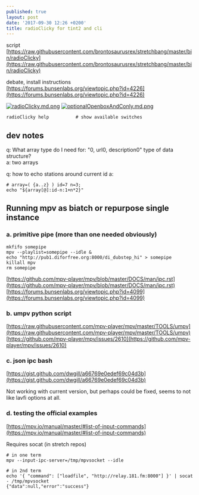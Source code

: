 ```yaml
---
published: true
layout: post
date: '2017-09-30 12:26 +0200'
title: radioClicky for tint2 and cli
---
```

script  
[https://raw.githubusercontent.com/brontosaurusrex/stretchbang/master/bin/radioClicky](https://raw.githubusercontent.com/brontosaurusrex/stretchbang/master/bin/radioClicky)

debate, install instructions  
[https://forums.bunsenlabs.org/viewtopic.php?id=4226](https://forums.bunsenlabs.org/viewtopic.php?id=4226)

[![radioClicky.md.png](https://cdn.scrot.moe/images/2017/09/30/radioClicky.md.png)](https://cdn.scrot.moe/images/2017/09/30/radioClicky.png)
[![optionalOpenboxAndConly.md.png](https://cdn.scrot.moe/images/2017/10/04/optionalOpenboxAndConly.md.png)](https://cdn.scrot.moe/images/2017/10/04/optionalOpenboxAndConly.png)

    radioClicky help          # show available switches
    
## dev notes

q: What array type do I need for: "0, url0, description0" type of data structure?  
a: two arrays

q: how to echo stations around current id
a:

    # array=( {a..z} ) id=7 n=3; 
    echo "${array[@]:id-n:1+n*2}"

## Running mpv as biatch or repurpose single instance

### a. primitive pipe (more than one needed obviously)

    mkfifo somepipe
    mpv --playlist=somepipe --idle &
    echo "http://pub1.diforfree.org:8000/di_dubstep_hi" > somepipe
    killall mpv
    rm somepipe 
    
[https://github.com/mpv-player/mpv/blob/master/DOCS/man/ipc.rst](https://github.com/mpv-player/mpv/blob/master/DOCS/man/ipc.rst)  
[https://forums.bunsenlabs.org/viewtopic.php?id=4099](https://forums.bunsenlabs.org/viewtopic.php?id=4099)

### b. umpv python script

[https://raw.githubusercontent.com/mpv-player/mpv/master/TOOLS/umpv](https://raw.githubusercontent.com/mpv-player/mpv/master/TOOLS/umpv)  
[https://github.com/mpv-player/mpv/issues/2610](https://github.com/mpv-player/mpv/issues/2610)

### c. json ipc bash

[https://gist.github.com/dwgill/a66769e0edef69c04d3b](https://gist.github.com/dwgill/a66769e0edef69c04d3b)

Not working with current version, but perhaps could be fixed, seems to not like lavfi options at all.

### d. testing the official examples

[https://mpv.io/manual/master/#list-of-input-commands](https://mpv.io/manual/master/#list-of-input-commands)

Requires socat (in stretch repos)

	# in one term
    mpv --input-ipc-server=/tmp/mpvsocket --idle
    
    # in 2nd term
    echo '{ "command": ["loadfile", "http://relay.181.fm:8000"] }' | socat - /tmp/mpvsocket
	{"data":null,"error":"success"}

